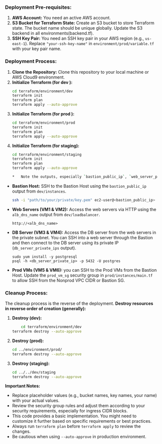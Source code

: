 ### Deployment Pre-requisites:

1.  **AWS Account:** You need an active AWS account.
2.  **S3 Bucket for Terraform State:** Create an S3 bucket to store Terraform state. The bucket name should be unique globally. Update the S3 backend in all  environments(backend.tf).
3.  **SSH Key Pair:** You need an SSH key pair in your AWS region (e.g., `us-east-1`). Replace `"your-ssh-key-name"` in `environment/prod/variable.tf` with your key pair name.

### Deployment Process:

1.  **Clone the Repository:** Clone this repository to your local machine or AWS Cloud9 environment.
2.  **Initialize Terraform (for dev ):**
    ```bash
    cd terraform/environment/dev
    terraform init
    terraform plan
    terraform apply --auto-approve
    ```
3.  **Initialize Terraform (for prod ):**
    ```bash
    cd terraform/environment/prod
    terraform init
    terraform plan
    terraform apply --auto-approve
    ```
4.  **Initialize Terraform (for staging):**
    ```bash
    cd terraform/environment/staging
    terraform init
    terraform plan
    terraform apply --auto-approve
    
    *   Note the outputs, especially `bastion_public_ip`, `web_server_public_ips`, and `db_server_private_ips`.


*   **Bastion Host:** SSH to the Bastion Host using the `bastion_public_ip` output from `dev/instances`.
    ```bash
    ssh -i "path/to/your/private/key.pem" ec2-user@<bastion_public_ip>
    ```
*   **Web Servers (VM1 & VM2):** Access the web servers via HTTP using the `alb_dns_name` output from `dev/loadbalancer`.
    ```
    http://<alb_dns_name>
    ```
*   **DB Server (VM3 & VM4):** Access the DB server from the web servers in the private subnet. You can SSH into a web server through the Bastion and then connect to the DB server using its private IP (`db_server_private_ips` output).
    ```
    sudo yum install -y postgresql
    psql -h <db_server_private_ip> -p 5432 -U postgres
    ```
*   **Prod VMs (VM5 & VM6):**  you can SSH to the Prod VMs from the Bastion Host. Update the `prod_vm_sg` security group in `prod/instances/main.tf` to allow SSH from the Nonprod VPC CIDR or Bastion SG.

### Cleanup Process:

The cleanup process is the reverse of the deployment. **Destroy resources in reverse order of creation (generally):**

1.  **Destroy  (dev):**
    ```bash
        cd terraform/environment/dev
    terraform destroy --auto-approve
    ```
2.  **Destroy  (prod):**
    ```bash
    cd ../environment/prod/
    terraform destroy --auto-approve
    ```
3.  **Destroy (staging):**
    ```bash
    cd ../../dev/staging
    terraform destroy --auto-approve
    ```


**Important Notes:**

*   Replace placeholder values (e.g., bucket names, key names, your name) with your actual values.
*   Review the security group rules and adjust them according to your security requirements, especially for ingress CIDR blocks.
*   This code provides a basic implementation. You might need to customize it further based on specific requirements or best practices.
*   Always run `terraform plan` before `terraform apply` to review the changes.
*   Be cautious when using `--auto-approve` in production environment.
